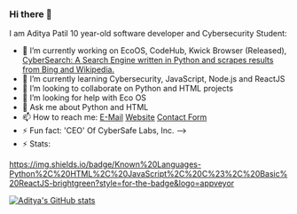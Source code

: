 ### Hi there 👋

I am Aditya Patil 10 year-old software developer and Cybersecurity Student:

- 🔭 I’m currently working on EcoOS, CodeHub, Kwick Browser (Released), <a href="cybersearch.herokuapp.com">CyberSearch: A Search Engine written in Python and scrapes results from Bing and Wikipedia.</a>
- 🌱 I’m currently learning Cybersecurity, JavaScript, Node.js and ReactJS
- 👯 I’m looking to collaborate on Python and HTML projects
- 🤔 I’m looking for help with Eco OS
- 💬 Ask me about Python and HTML
- 📫 How to reach me: <a href="mailto:admin@cybersafe.ezyro.com">E-Mail</a> <a href="http://www.cybersafe.ezyro.com">Website</a> <a href="http://www.cybersafe.ezyro.com/contact">Contact Form</a>
- ⚡ Fun fact: 'CEO' Of CyberSafe Labs, Inc.
-->
- ⚡ Stats:

https://img.shields.io/badge/Known%20Languages-Python%2C%20HTML%2C%20JavaScript%2C%20C%23%2C%20Basic%20ReactJS-brightgreen?style=for-the-badge&logo=appveyor

[![Aditya's GitHub stats](https://github-readme-stats.vercel.app/api?username=AdityaCyberSafe)](https://github.com/anuraghazra/github-readme-stats)
